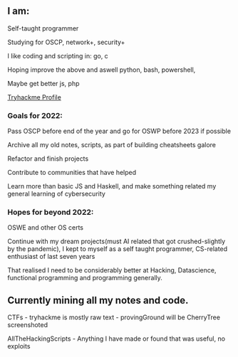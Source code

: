 #

## I am:
Self-taught programmer

Studying for OSCP, network+, security+

I like coding and scripting in: go, c

Hoping improve the above and aswell python, bash, powershell, 

Maybe get better js, php

[Tryhackme Profile](https://tryhackme.com/p/nvm)

### Goals for 2022:
Pass OSCP before end of the year and go for OSWP before 2023 if possible

Archive all my old notes, scripts, as part of building cheatsheets galore

Refactor and finish projects

Contribute to communities that have helped

Learn more than basic JS and Haskell, and make something related my general learning of cybersecurity 

### Hopes for beyond 2022:

OSWE and other OS certs

Continue with my dream projects(must AI related that got crushed-slightly by the pandemic), I kept to myself as a self taught programmer, CS-related enthusiast of last seven years

That realised I need to be considerably better at Hacking, Datascience, functional programming and programming generally.

## Currently mining all my notes and code.

CTFs - tryhackme is mostly raw text 
     - provingGround will be CherryTree screenshoted

AllTheHackingScripts - Anything I have made or found that was useful, no exploits  

